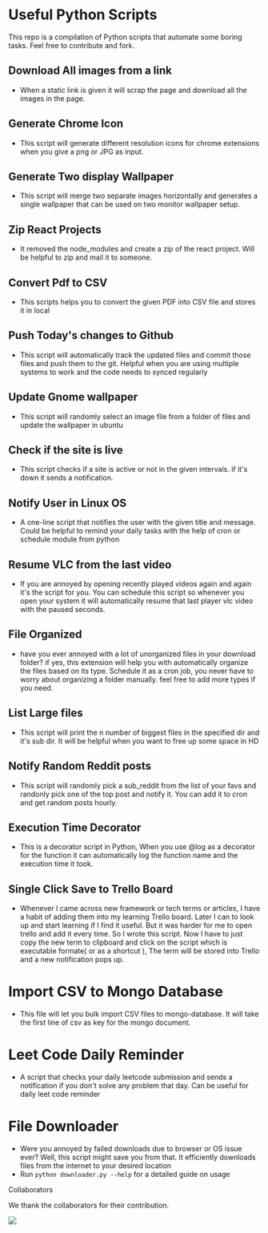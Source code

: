 # Useful Python Scripts

This repo is a compilation of Python scripts that automate some boring tasks. Feel free to contribute and fork. 

## Download All images from a link

- When a static link is given it will scrap the page and download all the images in the page.

## Generate Chrome Icon

- This script will generate different resolution icons for chrome extensions when you give a png or JPG as input.

## Generate Two display Wallpaper

- This script will merge two separate images horizontally and generates a single wallpaper that can be used on two monitor wallpaper setup.


## Zip React Projects

- It removed the node_modules and create a zip of the react project. Will be helpful to zip and mail it to someone. 


## Convert Pdf to CSV

- This scripts helps you to convert the given PDF into CSV file and stores it in local


## Push Today's changes to Github

- This script will automatically track the updated files and commit those files and push them to the git. Helpful when you are using multiple systems to work and the code needs to synced regularly 

## Update Gnome wallpaper

- This script will randomly select an image file from a folder of files and update the wallpaper in ubuntu

## Check if the site is live
- This script checks if a site is active or not in the given intervals. if it's down it sends a notification.


## Notify User in Linux OS
- A one-line script that notifies the user with the given title and message. Could be helpful to remind your daily tasks with the help of cron or schedule module from python

## Resume VLC from the last video

- If you are annoyed by opening recently played videos again and again it's the script for you. You can schedule this script so whenever you open your system it will automatically resume that last player vlc video with the paused seconds.

## File Organized

- have you ever annoyed with a lot of unorganized files in your download folder? if yes, this extension will help you with automatically organize the files based on its type. Schedule it as a cron job, you never have to worry about organizing a folder manually.   feel free to add more types if you need.

## List Large files

- This script will print the n number of biggest files in the specified dir and it's sub dir. It will be helpful when you want to free up some space in HD

## Notify Random Reddit posts

- This script will randomly pick a sub_reddit from the list of your favs and randonly pick one of the top post and notify it. You can add it to cron and get random posts hourly.

## Execution Time Decorator

- This is a decorator script in Python, When you use @log as a decorator for the function it can automatically log the function name and the execution time it took.

## Single Click Save to Trello Board

- Whenever I came across new framework or tech terms or articles, I have a habit of adding them into my learning Trello board. Later I can to look up and start learning if I find it useful. But it was harder for me to open trello and add it every time. So I wrote this script. Now I have to just copy the new term to clipboard and click on the script which is executable formate( or as a shortcut ), The term will be stored into Trello and a new notification pops up.

# Import CSV to Mongo Database

- This file will let you bulk import CSV files to mongo-database. It will take the first line of csv as key for the mongo document.

# Leet Code Daily Reminder

- A script that checks your daily leetcode submission and sends a notification if you don't solve any problem that day. Can be useful for daily leet code reminder

# File Downloader 

- Were you annoyed by failed downloads due to browser or OS issue ever? Well, this script might save you from that. It efficiently downloads files from the internet to your desired location
- Run `python downloader.py --help` for a detailed guide on usage

Collaborators
  
  We thank the collaborators for their contribution. 

  <a href="https://github.com/ganeshrajadev/awesome-python/graphs/contributors">
    <img src="https://contrib.rocks/image?repo=ganeshrajadev/awesome-python" />
  </a>
